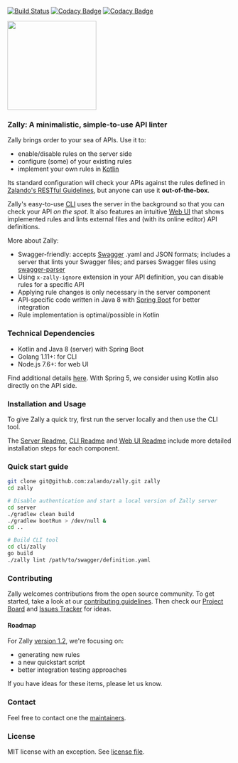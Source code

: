 [![Build Status](https://travis-ci.org/zalando/zally.svg?branch=master)](https://travis-ci.org/zalando/zally)
[![Codacy Badge](https://api.codacy.com/project/badge/Grade/05a7515011504c06b1cb35ede27ac7d4)](https://www.codacy.com/app/zally/zally?utm_source=github.com&amp;utm_medium=referral&amp;utm_content=zalando/zally&amp;utm_campaign=Badge_Grade)
[![Codacy Badge](https://api.codacy.com/project/badge/Coverage/05a7515011504c06b1cb35ede27ac7d4)](https://www.codacy.com/app/zally/zally?utm_source=github.com&utm_medium=referral&utm_content=zalando/zally&utm_campaign=Badge_Coverage)

<img src="logo.png" width="200" height="200" />

### Zally: A minimalistic, simple-to-use API linter

Zally brings order to your sea of APIs. Use it to:
- enable/disable rules on the server side
- configure (some) of your existing rules
- implement your own rules in [Kotlin](https://kotlinlang.org/)

Its standard configuration will check your APIs against the rules defined in [Zalando's RESTful Guidelines](http://zalando.github.io/restful-api-guidelines/), but anyone can use it **out-of-the-box**.

Zally's easy-to-use [CLI](https://github.com/zalando/zally/blob/master/cli/README.md) uses the server in the background so that you can check your API *on the spot*. It also features an intuitive [Web UI](https://github.com/zalando/zally/blob/master/web-ui/README.md) that shows implemented rules and lints external files and (with its online editor) API definitions.

More about Zally:
- Swagger-friendly: accepts [Swagger](https://swagger.io) .yaml and JSON formats; includes a server that lints your Swagger files; and parses Swagger files using [swagger-parser](https://github.com/swagger-api/swagger-parser)
- Using `x-zally-ignore` extension in your API definition, you can disable rules for a specific API
- Applying rule changes is only necessary in the server component
- API-specific code written in Java 8 with [Spring Boot](https://github.com/spring-projects/spring-boot) for better integration
- Rule implementation is optimal/possible in Kotlin

### Technical Dependencies

- Kotlin and Java 8 (server) with Spring Boot 
- Golang 1.11+: for CLI
- Node.js 7.6+: for web UI

Find additional details [here](https://github.com/zalando/zally/pull/65#issuecomment-269474831). With Spring 5, we consider using Kotlin also directly on the API side.

### Installation and Usage

To give Zally a quick try, first run the server locally and then use the CLI tool.

The [Server Readme](https://github.com/zalando/zally/blob/master/server/README.md), [CLI Readme](https://github.com/zalando/zally/blob/master/cli/README.md) and [Web UI Readme](https://github.com/zalando/zally/blob/master/web-ui/README.md) include more detailed installation steps for each component.

### Quick start guide

```bash
git clone git@github.com:zalando/zally.git zally
cd zally

# Disable authentication and start a local version of Zally server
cd server
./gradlew clean build
./gradlew bootRun > /dev/null &
cd ..

# Build CLI tool
cd cli/zally
go build
./zally lint /path/to/swagger/definition.yaml
```

### Contributing

Zally welcomes contributions from the open source community. To get started, take a look at our [contributing guidelines](https://github.com/zalando/zally/blob/master/CONTRIBUTING). Then check our [Project Board](https://github.com/zalando/zally/projects/1) and [Issues Tracker](https://github.com/zalando/zally/issues) for ideas. 

#### Roadmap
For Zally [version 1.2](https://github.com/zalando/zally/milestone/3), we're focusing on:
- generating new rules
- a new quickstart script
- better integration testing approaches

If you have ideas for these items, please let us know.

### Contact

Feel free to contact one the [maintainers](https://github.com/zalando/zally/blob/master/MAINTAINERS).


### License

MIT license with an exception. See [license file](https://github.com/zalando/zally/blob/master/LICENSE).
